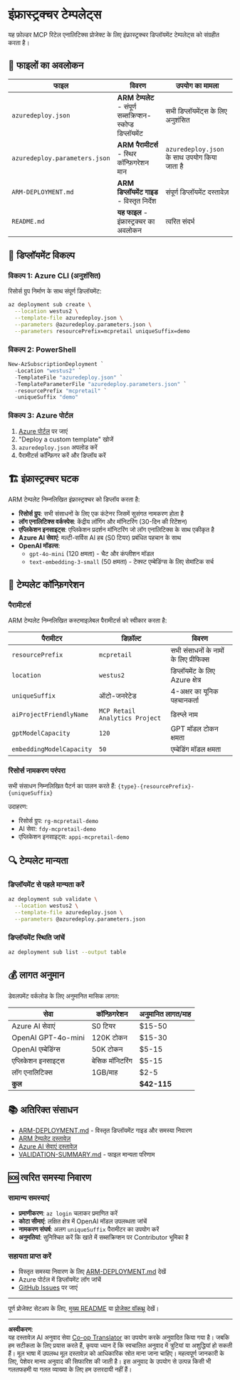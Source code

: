 <!--
CO_OP_TRANSLATOR_METADATA:
{
  "original_hash": "09c7975912db719927ad32946b55e621",
  "translation_date": "2025-09-30T13:23:26+00:00",
  "source_file": "azd/infra/README.md",
  "language_code": "hi"
}
-->
# इंफ्रास्ट्रक्चर टेम्पलेट्स

यह फ़ोल्डर MCP रिटेल एनालिटिक्स प्रोजेक्ट के लिए इंफ्रास्ट्रक्चर डिप्लॉयमेंट टेम्पलेट्स को संग्रहीत करता है।

## 📁 फाइलों का अवलोकन

| फाइल | विवरण | उपयोग का मामला |
|------|-------|----------------|
| `azuredeploy.json` | **ARM टेम्पलेट** - संपूर्ण सब्सक्रिप्शन-स्कोप्ड डिप्लॉयमेंट | सभी डिप्लॉयमेंट्स के लिए अनुशंसित |
| `azuredeploy.parameters.json` | **ARM पैरामीटर्स** - स्थिर कॉन्फ़िगरेशन मान | `azuredeploy.json` के साथ उपयोग किया जाता है |
| `ARM-DEPLOYMENT.md` | **ARM डिप्लॉयमेंट गाइड** - विस्तृत निर्देश | संपूर्ण डिप्लॉयमेंट दस्तावेज़ |
| `README.md` | **यह फाइल** - इंफ्रास्ट्रक्चर का अवलोकन | त्वरित संदर्भ |

## 🚀 डिप्लॉयमेंट विकल्प

### विकल्प 1: Azure CLI (अनुशंसित)
रिसोर्स ग्रुप निर्माण के साथ संपूर्ण डिप्लॉयमेंट:
```bash
az deployment sub create \
  --location westus2 \
  --template-file azuredeploy.json \
  --parameters @azuredeploy.parameters.json \
  --parameters resourcePrefix=mcpretail uniqueSuffix=demo
```

### विकल्प 2: PowerShell
```powershell
New-AzSubscriptionDeployment `
  -Location "westus2" `
  -TemplateFile "azuredeploy.json" `
  -TemplateParameterFile "azuredeploy.parameters.json" `
  -resourcePrefix "mcpretail" `
  -uniqueSuffix "demo"
```

### विकल्प 3: Azure पोर्टल
1. [Azure पोर्टल](https://portal.azure.com) पर जाएं
2. "Deploy a custom template" खोजें
3. `azuredeploy.json` अपलोड करें
4. पैरामीटर्स कॉन्फ़िगर करें और डिप्लॉय करें

## 🏗️ इंफ्रास्ट्रक्चर घटक

ARM टेम्पलेट निम्नलिखित इंफ्रास्ट्रक्चर को डिप्लॉय करता है:

- **रिसोर्स ग्रुप**: सभी संसाधनों के लिए एक कंटेनर जिसमें सुसंगत नामकरण होता है
- **लॉग एनालिटिक्स वर्कस्पेस**: केंद्रीय लॉगिंग और मॉनिटरिंग (30-दिन की रिटेंशन)
- **एप्लिकेशन इनसाइट्स**: एप्लिकेशन प्रदर्शन मॉनिटरिंग जो लॉग एनालिटिक्स के साथ एकीकृत है
- **Azure AI सेवाएं**: मल्टी-सर्विस AI हब (S0 टियर) प्रबंधित पहचान के साथ
- **OpenAI मॉडल्स**:
  - `gpt-4o-mini` (120 क्षमता) - चैट और कंप्लीशन मॉडल
  - `text-embedding-3-small` (50 क्षमता) - टेक्स्ट एम्बेडिंग्स के लिए सेमांटिक सर्च

## 🔧 टेम्पलेट कॉन्फ़िगरेशन

### पैरामीटर्स
ARM टेम्पलेट निम्नलिखित कस्टमाइज़ेबल पैरामीटर्स को स्वीकार करता है:

| पैरामीटर | डिफ़ॉल्ट | विवरण |
|----------|----------|-------|
| `resourcePrefix` | `mcpretail` | सभी संसाधनों के नामों के लिए प्रीफिक्स |
| `location` | `westus2` | डिप्लॉयमेंट के लिए Azure क्षेत्र |
| `uniqueSuffix` | ऑटो-जनरेटेड | 4-अक्षर का यूनिक पहचानकर्ता |
| `aiProjectFriendlyName` | `MCP Retail Analytics Project` | डिस्प्ले नाम |
| `gptModelCapacity` | `120` | GPT मॉडल टोकन क्षमता |
| `embeddingModelCapacity` | `50` | एम्बेडिंग मॉडल क्षमता |

### रिसोर्स नामकरण परंपरा
सभी संसाधन निम्नलिखित पैटर्न का पालन करते हैं: `{type}-{resourcePrefix}-{uniqueSuffix}`

उदाहरण:
- रिसोर्स ग्रुप: `rg-mcpretail-demo`
- AI सेवा: `fdy-mcpretail-demo`
- एप्लिकेशन इनसाइट्स: `appi-mcpretail-demo`

## 🔍 टेम्पलेट मान्यता

### डिप्लॉयमेंट से पहले मान्यता करें
```bash
az deployment sub validate \
  --location westus2 \
  --template-file azuredeploy.json \
  --parameters @azuredeploy.parameters.json
```

### डिप्लॉयमेंट स्थिति जांचें
```bash
az deployment sub list --output table
```


## 💰 लागत अनुमान

डेवलपमेंट वर्कलोड के लिए अनुमानित मासिक लागत:

| सेवा | कॉन्फ़िगरेशन | अनुमानित लागत/माह |
|------|-------------|--------------------|
| Azure AI सेवाएं | S0 टियर | $15-50 |
| OpenAI GPT-4o-mini | 120K टोकन | $15-30 |
| OpenAI एम्बेडिंग्स | 50K टोकन | $5-15 |
| एप्लिकेशन इनसाइट्स | बेसिक मॉनिटरिंग | $5-15 |
| लॉग एनालिटिक्स | 1GB/माह | $2-5 |
| **कुल** | | **$42-115** |

## 📚 अतिरिक्त संसाधन

- [ARM-DEPLOYMENT.md](./ARM-DEPLOYMENT.md) - विस्तृत डिप्लॉयमेंट गाइड और समस्या निवारण
- [ARM टेम्पलेट दस्तावेज़](https://docs.microsoft.com/en-us/azure/azure-resource-manager/templates/)
- [Azure AI सेवाएं दस्तावेज़](https://docs.microsoft.com/en-us/azure/cognitive-services/)
- [VALIDATION-SUMMARY.md](./VALIDATION-SUMMARY.md) - फाइल मान्यता परिणाम

## 🆘 त्वरित समस्या निवारण

### सामान्य समस्याएं
- **प्रमाणीकरण**: `az login` चलाकर प्रमाणित करें
- **कोटा सीमाएं**: लक्षित क्षेत्र में OpenAI मॉडल उपलब्धता जांचें
- **नामकरण संघर्ष**: अलग `uniqueSuffix` पैरामीटर का उपयोग करें
- **अनुमतियां**: सुनिश्चित करें कि खाते में सब्सक्रिप्शन पर Contributor भूमिका है

### सहायता प्राप्त करें
- विस्तृत समस्या निवारण के लिए [ARM-DEPLOYMENT.md](./ARM-DEPLOYMENT.md) देखें
- Azure पोर्टल में डिप्लॉयमेंट लॉग जांचें
- [GitHub Issues](https://github.com/microsoft/MCP-Server-and-PostgreSQL-Sample-Retail/issues) पर जाएं

---

पूर्ण प्रोजेक्ट सेटअप के लिए, [मुख्य README](../../README.md) या [प्रोजेक्ट वॉकथ्रू](../../walkthrough/README.md) देखें।

---

**अस्वीकरण**:  
यह दस्तावेज़ AI अनुवाद सेवा [Co-op Translator](https://github.com/Azure/co-op-translator) का उपयोग करके अनुवादित किया गया है। जबकि हम सटीकता के लिए प्रयास करते हैं, कृपया ध्यान दें कि स्वचालित अनुवाद में त्रुटियां या अशुद्धियां हो सकती हैं। मूल भाषा में उपलब्ध मूल दस्तावेज़ को आधिकारिक स्रोत माना जाना चाहिए। महत्वपूर्ण जानकारी के लिए, पेशेवर मानव अनुवाद की सिफारिश की जाती है। इस अनुवाद के उपयोग से उत्पन्न किसी भी गलतफहमी या गलत व्याख्या के लिए हम उत्तरदायी नहीं हैं।